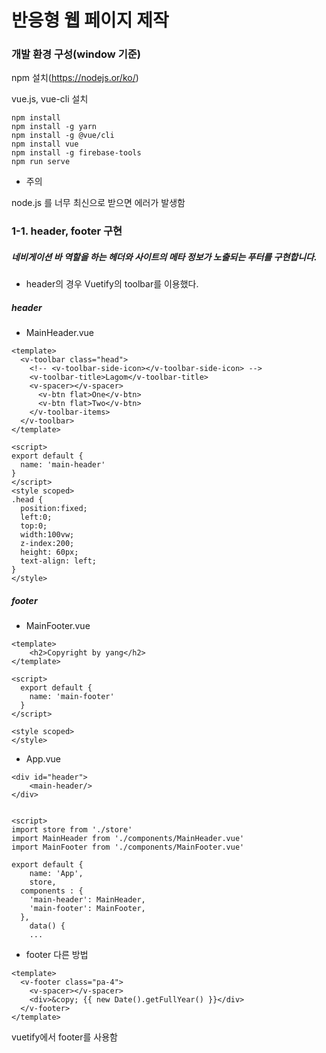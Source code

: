 # 반응형 웹 페이지 제작



### 개발 환경 구성(window 기준)

npm 설치(https://nodejs.or/ko/)



vue.js, vue-cli 설치

```
npm install
npm install -g yarn
npm install -g @vue/cli
npm install vue
npm install -g firebase-tools
npm run serve
```



- 주의

node.js 를 너무 최신으로 받으면 에러가 발생함



### 1-1. header, footer 구현

##### 네비게이션 바 역할을 하는 헤더와 사이트의 메타 정보가 노출되는 푸터를 구현합니다.



- header의 경우 Vuetify의 toolbar를 이용했다.



##### header

- MainHeader.vue

```
<template>
  <v-toolbar class="head">
    <!-- <v-toolbar-side-icon></v-toolbar-side-icon> -->
    <v-toolbar-title>Lagom</v-toolbar-title>
    <v-spacer></v-spacer>
      <v-btn flat>One</v-btn>
      <v-btn flat>Two</v-btn>
    </v-toolbar-items>
  </v-toolbar>
</template>

<script>
export default {
  name: 'main-header'
}
</script>
<style scoped>
.head {
  position:fixed;
  left:0;
  top:0;
  width:100vw;
  z-index:200;
  height: 60px;
  text-align: left;
}
</style>
```



##### footer

- MainFooter.vue

```
<template>
    <h2>Copyright by yang</h2>
</template>

<script>
  export default {
    name: 'main-footer'
  }
</script>

<style scoped>
</style>

```



- App.vue

```
<div id="header">
    <main-header/>
</div>


<script>
import store from './store'
import MainHeader from './components/MainHeader.vue'
import MainFooter from './components/MainFooter.vue'

export default {
	name: 'App',
	store,
  components : {
    'main-header': MainHeader,
    'main-footer': MainFooter,
  },
	data() {
	...
```





- footer 다른 방법

```
<template>
  <v-footer class="pa-4">
    <v-spacer></v-spacer>
    <div>&copy; {{ new Date().getFullYear() }}</div>
  </v-footer>
</template>

```



vuetify에서 footer를 사용함



